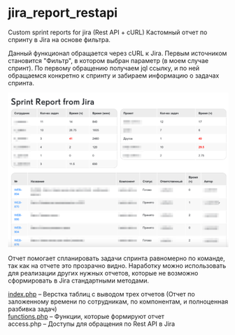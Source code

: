 # jira_report_restapi
Custom sprint reports for jira (Rest API + cURL)
Кастомный отчет по спринту в Jira на основе фильтра.

Данный функционал обращается через cURL к Jira. Первым источником становится "Фильтр", в котором выбран параметр (в моем случае спринт). По первому обращению получаем jql ссылку, и по ней обращаемся конкретно к спринту и забираем информацию о задачах спринта. 

<img src="images/report1.png" />

Отчет помогает спланировать задачи спринта равномерно по команде, так как на отчете это прозрачно видно. Наработку можно использовать для реализации других нужных отчетов, которые не возможно сформировать в Jira стандартными методами.

<a href="index.php">index.php</a> – Верстка таблиц с выводом трех отчетов (Отчет по заложенному времени по сотрудникам, по компонентам, и полноценная разбивка задач)<br>
<a href="functions.php">functions.php</a> – Функции, которые формируют отчет<br>
access.php – Доступы для обращения по Rest API в Jira




